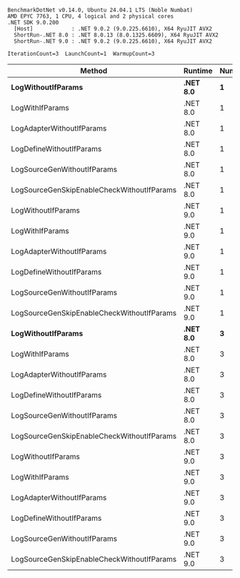 ```

BenchmarkDotNet v0.14.0, Ubuntu 24.04.1 LTS (Noble Numbat)
AMD EPYC 7763, 1 CPU, 4 logical and 2 physical cores
.NET SDK 9.0.200
  [Host]            : .NET 9.0.2 (9.0.225.6610), X64 RyuJIT AVX2
  ShortRun-.NET 8.0 : .NET 8.0.13 (8.0.1325.6609), X64 RyuJIT AVX2
  ShortRun-.NET 9.0 : .NET 9.0.2 (9.0.225.6610), X64 RyuJIT AVX2

IterationCount=3  LaunchCount=1  WarmupCount=3  

```
| Method                                     | Runtime  | Number | Mean      | Error     | StdDev   | Min       | Max       | Gen0   | Allocated |
|------------------------------------------- |--------- |------- |----------:|----------:|---------:|----------:|----------:|-------:|----------:|
| **LogWithoutIfParams**                         | **.NET 8.0** | **1**      |  **59.58 ns** |  **7.391 ns** | **0.405 ns** |  **59.14 ns** |  **59.92 ns** | **0.0052** |      **88 B** |
| LogWithIfParams                            | .NET 8.0 | 1      |  58.96 ns | 12.407 ns | 0.680 ns |  58.25 ns |  59.61 ns | 0.0052 |      88 B |
| LogAdapterWithoutIfParams                  | .NET 8.0 | 1      |  60.00 ns | 36.992 ns | 2.028 ns |  58.69 ns |  62.34 ns | 0.0052 |      88 B |
| LogDefineWithoutIfParams                   | .NET 8.0 | 1      |  19.93 ns |  1.286 ns | 0.070 ns |  19.88 ns |  20.01 ns |      - |         - |
| LogSourceGenWithoutIfParams                | .NET 8.0 | 1      |  19.76 ns |  1.435 ns | 0.079 ns |  19.72 ns |  19.85 ns |      - |         - |
| LogSourceGenSkipEnableCheckWithoutIfParams | .NET 8.0 | 1      |  19.37 ns |  1.678 ns | 0.092 ns |  19.27 ns |  19.44 ns |      - |         - |
| LogWithoutIfParams                         | .NET 9.0 | 1      |  56.97 ns |  4.535 ns | 0.249 ns |  56.74 ns |  57.23 ns | 0.0052 |      88 B |
| LogWithIfParams                            | .NET 9.0 | 1      |  56.99 ns |  4.467 ns | 0.245 ns |  56.75 ns |  57.24 ns | 0.0052 |      88 B |
| LogAdapterWithoutIfParams                  | .NET 9.0 | 1      |  57.65 ns |  6.109 ns | 0.335 ns |  57.27 ns |  57.88 ns | 0.0052 |      88 B |
| LogDefineWithoutIfParams                   | .NET 9.0 | 1      |  20.07 ns |  0.857 ns | 0.047 ns |  20.03 ns |  20.12 ns |      - |         - |
| LogSourceGenWithoutIfParams                | .NET 9.0 | 1      |  20.17 ns |  0.887 ns | 0.049 ns |  20.12 ns |  20.21 ns |      - |         - |
| LogSourceGenSkipEnableCheckWithoutIfParams | .NET 9.0 | 1      |  20.18 ns |  0.964 ns | 0.053 ns |  20.15 ns |  20.25 ns |      - |         - |
| **LogWithoutIfParams**                         | **.NET 8.0** | **3**      | **175.69 ns** | **36.633 ns** | **2.008 ns** | **174.18 ns** | **177.96 ns** | **0.0157** |     **264 B** |
| LogWithIfParams                            | .NET 8.0 | 3      | 177.25 ns | 32.822 ns | 1.799 ns | 175.35 ns | 178.93 ns | 0.0157 |     264 B |
| LogAdapterWithoutIfParams                  | .NET 8.0 | 3      | 173.25 ns |  3.117 ns | 0.171 ns | 173.07 ns | 173.41 ns | 0.0157 |     264 B |
| LogDefineWithoutIfParams                   | .NET 8.0 | 3      |  59.62 ns |  4.499 ns | 0.247 ns |  59.46 ns |  59.90 ns |      - |         - |
| LogSourceGenWithoutIfParams                | .NET 8.0 | 3      |  58.50 ns |  0.361 ns | 0.020 ns |  58.48 ns |  58.51 ns |      - |         - |
| LogSourceGenSkipEnableCheckWithoutIfParams | .NET 8.0 | 3      |  59.37 ns |  1.916 ns | 0.105 ns |  59.31 ns |  59.49 ns |      - |         - |
| LogWithoutIfParams                         | .NET 9.0 | 3      | 172.10 ns | 19.320 ns | 1.059 ns | 170.87 ns | 172.72 ns | 0.0157 |     264 B |
| LogWithIfParams                            | .NET 9.0 | 3      | 169.75 ns | 19.778 ns | 1.084 ns | 168.84 ns | 170.95 ns | 0.0157 |     264 B |
| LogAdapterWithoutIfParams                  | .NET 9.0 | 3      | 174.97 ns | 19.004 ns | 1.042 ns | 174.13 ns | 176.14 ns | 0.0157 |     264 B |
| LogDefineWithoutIfParams                   | .NET 9.0 | 3      |  59.25 ns |  0.159 ns | 0.009 ns |  59.25 ns |  59.26 ns |      - |         - |
| LogSourceGenWithoutIfParams                | .NET 9.0 | 3      |  58.32 ns |  2.036 ns | 0.112 ns |  58.23 ns |  58.45 ns |      - |         - |
| LogSourceGenSkipEnableCheckWithoutIfParams | .NET 9.0 | 3      |  58.08 ns |  2.079 ns | 0.114 ns |  57.97 ns |  58.20 ns |      - |         - |
